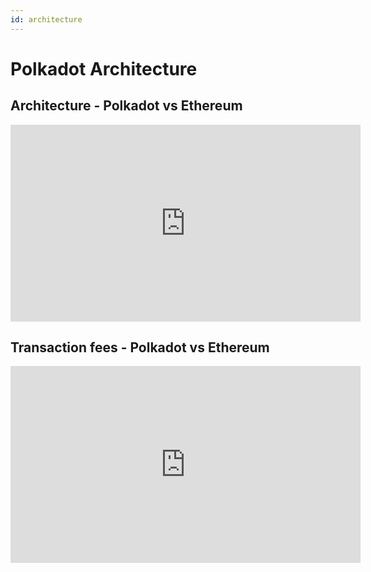 ```yaml
---
id: architecture
---
```


# Polkadot Architecture

## Architecture - Polkadot vs Ethereum

<iframe width="560" height="315" src="https://www.youtube.com/embed/cLiTUNJV8eI" title="YouTube video player" frameborder="0" allow="accelerometer; autoplay; clipboard-write; encrypted-media; gyroscope; picture-in-picture" allowfullscreen></iframe>

## Transaction fees - Polkadot vs Ethereum

<iframe width="560" height="315" src="https://www.youtube.com/embed/1K0ErdKulkQ" title="YouTube video player" frameborder="0" allow="accelerometer; autoplay; clipboard-write; encrypted-media; gyroscope; picture-in-picture" allowfullscreen></iframe>
